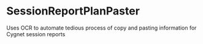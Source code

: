 # SessionReportPlanPaster
Uses OCR to automate tedious process of copy and pasting information for Cygnet session reports
